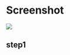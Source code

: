# Screenshot

![](https://github.com/yanjiabin/ExtendsRingPrigressBar/blob/master/pic/screen.gif)

## step1 
